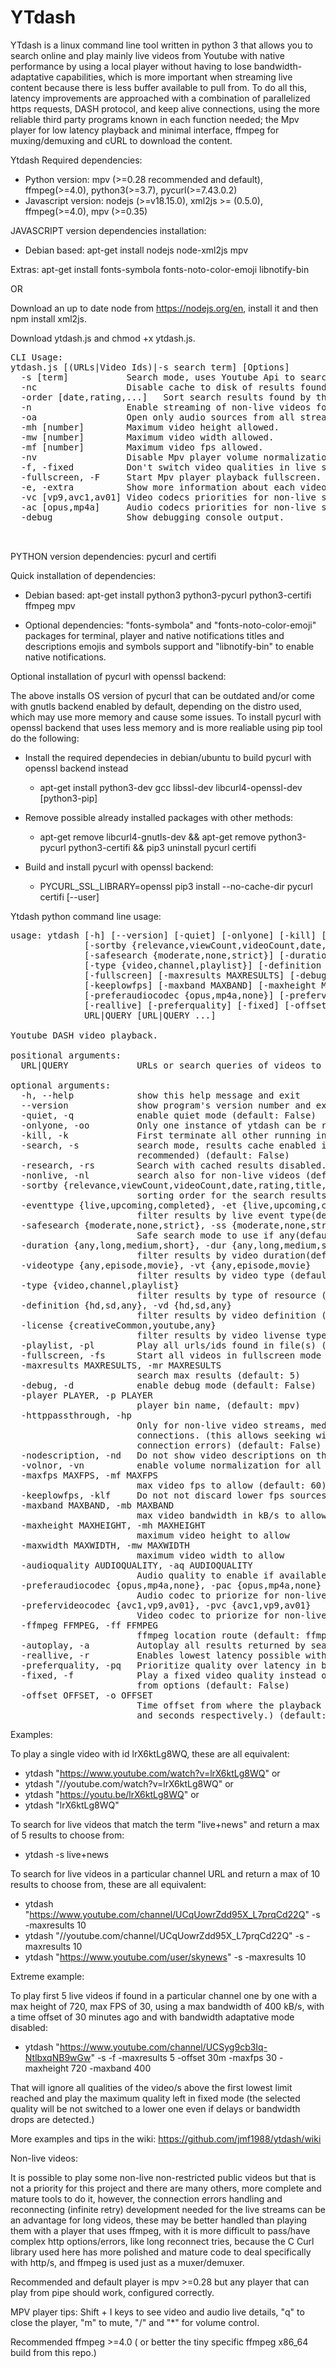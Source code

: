 
# YTdash
YTdash is a linux command line tool written in python 3 that allows you to search online and play mainly live videos from Youtube with native performance by using a local player without having to lose bandwidth-adaptative capabilities, which is more important when streaming live content because there is less buffer available to pull from. To do all this, latency improvements are approached with a combination of parallelized https requests, DASH protocol, and keep alive connections, using the more reliable third party programs known in each function needed; the Mpv player for low latency playback and minimal interface, ffmpeg for muxing/demuxing and cURL to download the content.

Ytdash Required dependencies:
 * Python version: mpv (>=0.28 recommended and default), ffmpeg(>=4.0), python3(>=3.7), pycurl(>=7.43.0.2)
 * Javascript version: nodejs (>=v18.15.0), xml2js >= (0.5.0), ffmpeg(>=4.0), mpv (>=0.35)
 
JAVASCRIPT version dependencies installation:

- Debian based:
apt-get install nodejs node-xml2js mpv

Extras:
apt-get install fonts-symbola fonts-noto-color-emoji libnotify-bin

OR

Download an up to date node from https://nodejs.org/en, install it and then npm install xml2js.

Download ytdash.js and chmod +x ytdash.js.
<pre>
CLI Usage: 
ytdash.js [(URLs|Video Ids)|-s search term] [Options]
  -s [term]           Search mode, uses Youtube Api to search for videos.
  -nc                 Disable cache to disk of results found with search mode.
  -order [date,rating,...]   Sort search results found by this order.
  -n                  Enable streaming of non-live videos found. (Partial support)
  -oa                 Open only audio sources from all streams.
  -mh [number]        Maximum video height allowed.
  -mw [number]        Maximum video width allowed.
  -mf [number]        Maximum video fps allowed.
  -nv                 Disable Mpv player volume normalization.
  -f, -fixed          Don't switch video qualities in live streams.
  -fullscreen, -F     Start Mpv player playback fullscreen.
  -e, -extra          Show more information about each video properties.
  -vc [vp9,avc1,av01] Video codecs priorities for non-live streams, comma separated.
  -ac [opus,mp4a]     Audio codecs priorities for non-live streams, comma separated.
  -debug              Show debugging console output.


</pre>


PYTHON version dependencies: pycurl and certifi

  Quick installation of dependencies: 
  - Debian based:
  apt-get install python3 python3-pycurl python3-certifi ffmpeg mpv 

  - Optional dependencies: "fonts-symbola" and "fonts-noto-color-emoji" packages for terminal, player and native notifications titles and descriptions emojis and symbols support and "libnotify-bin" to enable native notifications.

  Optional installation of pycurl with openssl backend:

  The above installs OS version of pycurl that can be outdated and/or come with gnutls backend enabled by default, depending on the distro used, which may use more memory and cause some issues. To install pycurl with openssl backend that uses less memory and is more realiable using pip tool do the following:

  - Install the required dependecies in debian/ubuntu to build pycurl with openssl backend instead 

    - apt-get install python3-dev gcc libssl-dev libcurl4-openssl-dev [python3-pip]

  - Remove possible already installed packages with other methods:

    - apt-get remove libcurl4-gnutls-dev && apt-get remove python3-pycurl python3-certifi && pip3 uninstall pycurl certifi

  - Build and install pycurl with openssl backend:

    - PYCURL_SSL_LIBRARY=openssl pip3 install --no-cache-dir pycurl certifi [--user]

Ytdash python command line usage: 
<pre>
usage: ytdash [-h] [--version] [-quiet] [-onlyone] [-kill] [-search] [-research] [-nonlive]
              [-sortby {relevance,viewCount,videoCount,date,rating,title,rating}] [-eventtype {live,upcoming,completed}]
              [-safesearch {moderate,none,strict}] [-duration {any,long,medium,short}] [-videotype {any,episode,movie}]
              [-type {video,channel,playlist}] [-definition {hd,sd,any}] [-license {creativeCommon,youtube,any}] [-playlist]
              [-fullscreen] [-maxresults MAXRESULTS] [-debug] [-player PLAYER] [-nodescription] [-volnor] [-maxfps MAXFPS]
              [-keeplowfps] [-maxband MAXBAND] [-maxheight MAXHEIGHT] [-maxwidth MAXWIDTH] [-audioquality AUDIOQUALITY]
              [-preferaudiocodec {opus,mp4a,none}] [-prefervideocodec {avc1,vp9,av01}] [-ffmpeg FFMPEG] [-autoplay]
              [-reallive] [-preferquality] [-fixed] [-offset OFFSET]
              URL|QUERY [URL|QUERY ...]

Youtube DASH video playback.

positional arguments:
  URL|QUERY             URLs or search queries of videos to play

optional arguments:
  -h, --help            show this help message and exit
  --version             show program's version number and exit
  -quiet, -q            enable quiet mode (default: False)
  -onlyone, -oo         Only one instance of ytdash can be running. (default: False)
  -kill, -k             First terminate all other running instances of ytdash. (default: False)
  -search, -s           search mode, results cache enabled if searched less than 24hs ago, which saves YouTube daily quota,
                        recommended) (default: False)
  -research, -rs        Search with cached results disabled. (default: False)
  -nonlive, -nl         search also for non-live videos (default: False)
  -sortby {relevance,viewCount,videoCount,date,rating,title,rating}, -sb {relevance,viewCount,videoCount,date,rating,title,rating}
                        sorting order for the search results (default: relevance)
  -eventtype {live,upcoming,completed}, -et {live,upcoming,completed}
                        filter results by live event type(default: live)
  -safesearch {moderate,none,strict}, -ss {moderate,none,strict}
                        Safe search mode to use if any(default: moderate)
  -duration {any,long,medium,short}, -dur {any,long,medium,short}
                        filter results by video duration(default: any)
  -videotype {any,episode,movie}, -vt {any,episode,movie}
                        filter results by video type (default: any)
  -type {video,channel,playlist}
                        filter results by type of resource (default: video)
  -definition {hd,sd,any}, -vd {hd,sd,any}
                        filter results by video definition (default: any)
  -license {creativeCommon,youtube,any}
                        filter results by video livense type (default: any)
  -playlist, -pl        Play all urls/ids found in file(s) (default: False)
  -fullscreen, -fs      Start all videos in fullscreen mode (default: False)
  -maxresults MAXRESULTS, -mr MAXRESULTS
                        search max results (default: 5)
  -debug, -d            enable debug mode (default: False)
  -player PLAYER, -p PLAYER
                        player bin name, (default: mpv)
  -httppassthrough, -hp
                        Only for non-live video streams, media URL are passed directly to the player so it handles http
                        connections. (this allows seeking without cache but may be more prone to playback failures under
                        connection errors) (default: False)
  -nodescription, -nd   Do not show video descriptions on the terminal/player (default: False)
  -volnor, -vn          enable volume normalization for all videos (mpv). (default: False)
  -maxfps MAXFPS, -mf MAXFPS
                        max video fps to allow (default: 60)
  -keeplowfps, -klf     Do not not discard lower fps sources for each video resolution if many available. (default: False)
  -maxband MAXBAND, -mb MAXBAND
                        max video bandwidth in kB/s to allow when available (default: 100000000)
  -maxheight MAXHEIGHT, -mh MAXHEIGHT
                        maximum video height to allow
  -maxwidth MAXWIDTH, -mw MAXWIDTH
                        maximum video width to allow
  -audioquality AUDIOQUALITY, -aq AUDIOQUALITY
                        Audio quality to enable if available, 0=lowest, 1-int=medium, -1=highest. (default: -1)
  -preferaudiocodec {opus,mp4a,none}, -pac {opus,mp4a,none}
                        Audio codec to priorize for non-live streams, if a similar quality is available. (default: none)
  -prefervideocodec {avc1,vp9,av01}, -pvc {avc1,vp9,av01}
                        Video codec to priorize for non-live streams, if available. (default: avc1)
  -ffmpeg FFMPEG, -ff FFMPEG
                        ffmpeg location route (default: ffmpeg)
  -autoplay, -a         Autoplay all results returned by search mode (default: False)
  -reallive, -r         Enables lowest latency possible with all types of live streams. (default: False)
  -preferquality, -pq   Prioritize quality over latency in bandwidth-adaptive enabled video streams (default: False)
  -fixed, -f            Play a fixed video quality instead of doing bandwidth adaptive quality change, This is the max set
                        from options (default: False)
  -offset OFFSET, -o OFFSET
                        Time offset from where the playback start,(i.e: -o 2h, -o 210m, -offset 3000s, for hours, minutes
                        and seconds respectively.) (default: 3 segments)
</pre>
Examples:

To play a single video with id lrX6ktLg8WQ, these are all equivalent:
- ytdash "https://www.youtube.com/watch?v=lrX6ktLg8WQ" or
- ytdash "//youtube.com/watch?v=lrX6ktLg8WQ" or
- ytdash "https://youtu.be/lrX6ktLg8WQ" or
- ytdash "lrX6ktLg8WQ"

To search for live videos that match the term "live+news" and return a max of 5 results to choose from:

- ytdash -s live+news

To search for live videos in a particular channel URL and return a max of 10 results to choose from, these are all equivalent:

- ytdash "https://www.youtube.com/channel/UCqUowrZdd95X_L7prqCd22Q" -s -maxresults 10
- ytdash "//youtube.com/channel/UCqUowrZdd95X_L7prqCd22Q" -s -maxresults 10
- ytdash "https://www.youtube.com/user/skynews" -s -maxresults 10

Extreme example:

To play first 5 live videos if found in a particular channel one by one with a max height of 720, max FPS of 30, using a max bandwidth of 400 kB/s, with a time offset of 30 minutes ago and with bandwidth adaptative mode disabled:

- ytdash "https://www.youtube.com/channel/UCSyg9cb3Iq-NtlbxqNB9wGw" -s -f -maxresults 5 -offset 30m -maxfps 30 -maxheight 720 -maxband 400

That will ignore all qualities of the video/s above the first lowest limit reached and play the maximum quality left in fixed mode (the selected quality will be not switched to a lower one even if delays or bandwidth drops are detected.)

More examples and tips in the wiki: https://github.com/jmf1988/ytdash/wiki

Non-live videos:

It is possible to play some non-live non-restricted public videos but that is not a priority for this project and there are many others, more complete and mature tools to do it, however, the connection errors handling and reconnecting (infinite retry)  development needed for the live streams can be an advantage for long videos, these may be better handled than playing them  with a player that uses ffmpeg, with it is more difficult to pass/have complex http options/errors, like long reconnect tries, because the C Curl library used here has more polished and mature code to deal specifically with http/s, and ffmpeg is used just as a muxer/demuxer.

Recommended and default player is mpv >=0.28 but any player that can play from pipe should work, configured correctly.

MPV player tips: Shift + I keys to see video and audio live details, "q" to close the player, "m" to mute, "/" and "*" for volume control.

Recommended ffmpeg >=4.0 ( or better the tiny specific ffmpeg x86_64 build from this repo.)


